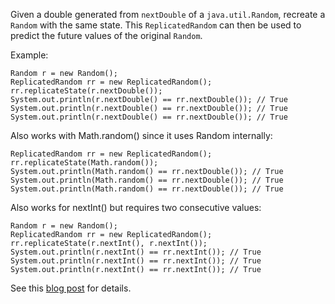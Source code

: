 Given a double generated from `nextDouble` of a `java.util.Random`, recreate a `Random` with the same state. This `ReplicatedRandom` can then be used to predict the future values of the original `Random`.

Example:

	Random r = new Random();
	ReplicatedRandom rr = new ReplicatedRandom();
	rr.replicateState(r.nextDouble());
	System.out.println(r.nextDouble() == rr.nextDouble()); // True
	System.out.println(r.nextDouble() == rr.nextDouble()); // True
	System.out.println(r.nextDouble() == rr.nextDouble()); // True

Also works with Math.random() since it uses Random internally:

	ReplicatedRandom rr = new ReplicatedRandom();
	rr.replicateState(Math.random());
	System.out.println(Math.random() == rr.nextDouble()); // True
	System.out.println(Math.random() == rr.nextDouble()); // True
	System.out.println(Math.random() == rr.nextDouble()); // True

Also works for nextInt() but requires two consecutive values:
	
	Random r = new Random();
	ReplicatedRandom rr = new ReplicatedRandom();
	rr.replicateState(r.nextInt(), r.nextInt());
	System.out.println(r.nextInt() == rr.nextInt()); // True
	System.out.println(r.nextInt() == rr.nextInt()); // True
	System.out.println(r.nextInt() == rr.nextInt()); // True

See this [blog post](http://franklinta.com/2014/08/31/predicting-the-next-math-random-in-java) for details.
